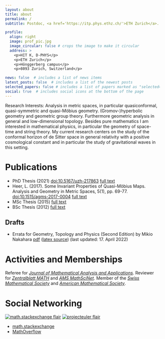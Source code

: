```yaml
---
layout: about
title: about
permalink: /
subtitle: Postdoc, <a href='https://itp.phys.ethz.ch/'>ETH Zurich</a>. ITP, D-PHYS, loreno dot heer at gmail dot com.

profile:
  align: right
  image: prof_pic.jpg
  image_circular: false # crops the image to make it circular
  address: >
    <p>HIT K, D-PHYS</p>
    <p>ETH Zurich</p>
    <p>Hönggerberg campus</p>
    <p>8093 Zurich, Switzerland</p>

news: false  # includes a list of news items
latest_posts: false  # includes a list of the newest posts
selected_papers: false # includes a list of papers marked as "selected={true}"
social: true  # includes social icons at the bottom of the page
---
```


Research Interests: Analysis in metric spaces, in particular quasiconformal, quasi-symmetric and quasi-Möbius geometry.
(Gromov-)hyperbolic geometry and geometric group theory. Furthermore geometric analysis in general and low-dimensional topology. 
Besides pure mathematics I am interested in mathematical physics, in particular the geometry of space-time and string theory.
My current research centers on the study of the conformal horizon of de Sitter space in general relativity
with a positive cosmological constant and in particular the study of gravitational waves in this setting.


# Publications
- PhD Thesis (2021) [doi:10.5167/uzh-217863](https://doi.org/10.5167/uzh-217863) [full text](articles/thesis.pdf)
- Heer, L. (2017). Some Invariant Properties of Quasi-Möbius Maps. Analysis and Geometry in Metric Spaces, 5(1), pp. 69-77. [doi:10.1515/agms-2017-0004](https://doi.org/10.1515/agms-2017-0004) [full text](https://www.degruyter.com/view/j/agms.2017.5.issue-1/agms-2017-0004/agms-2017-0004.xml)
- MSc Thesis (2015) [full text](articles/masterthesis.pdf)
- BSc Thesis (2012) [full text](articles/bathesis.pdf)

## Drafts
- Errata for Geometry, Topology and Physics (Second Edition) by Mikio Nakahara [pdf](notes/nakahara-errata.pdf) ([latex source](notes/nakahara-errata.tex)) (last updated: 17. April 2022)

# Activities and Memberships
Referee for [*Journal of Mathematical Analysis and Applications*](https://www.sciencedirect.com/journal/journal-of-mathematical-analysis-and-applications). Reviewer for [*Zentralblatt MATH*](https://zbmath.org/?q=loreno+heer) and [*AMS MathSciNet*](https://mathscinet.ams.org/mathscinet/). Member of the [*Swiss Mathematical Society*](https://www.math.ch/) and  [*American Mathematical Society*](https://www.ams.org/).


# Social Networking
[![math.stackexchange flair](https://stackexchange.com/users/flair/3229416.png)](https://stackexchange.com/users/3229416/loreno-heer)
[![projecteuler flair](https://projecteuler.net/profile/Loreno.Heer.png)](https://projecteuler.net/)
- [math.stackexchange](https://math.stackexchange.com/users/92018/loreno-heer)
- [MathOverflow](https://mathoverflow.net/users/54495/loreno-heer)





<!-- Put your address / P.O. box / other info right below your picture. You can also disable any these elements by editing `profile` property of the YAML header of your `_pages/about.md`. Edit `_bibliography/papers.bib` and Jekyll will render your [publications page](/al-folio/publications/) automatically. -->

<!-- Link to your social media connections, too. This theme is set up to use [Font Awesome icons](http://fortawesome.github.io/Font-Awesome/) and [Academicons](https://jpswalsh.github.io/academicons/), like the ones below. Add your Facebook, Twitter, LinkedIn, Google Scholar, or just disable all of them. -->
